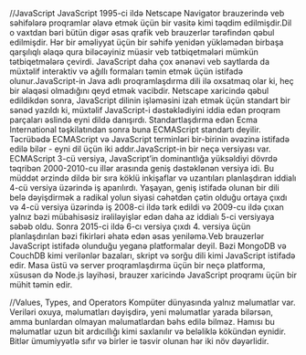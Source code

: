 //JavaScript
JavaScript 1995-ci ildə Netscape Navigator brauzerində veb səhifələrə proqramlar əlavə etmək üçün bir vasitə kimi təqdim edilmişdir.Dil o vaxtdan bəri bütün digər əsas qrafik veb brauzerlər tərəfindən qəbul edilmişdir. Hər bir əməliyyat üçün bir səhifə yenidən yükləmədən birbaşa qarşılıqlı əlaqə qura biləcəyiniz müasir veb tətbiqetmələri mümkün tətbiqetmələrə çevirdi. JavaScript daha çox ənənəvi veb saytlarda da müxtəlif interaktiv və ağıllı formaları təmin etmək üçün istifadə olunur.JavaScript-in Java adlı proqramlaşdırma dili ilə oxsatmaq olar ki, heç bir əlaqəsi olmadığını qeyd etmək vacibdir.  Netscape xaricində qəbul edildikdən sonra, JavaScript dilinin işləməsini izah etmək üçün standart bir sənəd yazıldı ki, müxtəlif JavaScript-i dəstəklədiyini iddia edən proqram parçaları əslində eyni dildə danışırdı. Standartlaşdırma edən Ecma International təşkilatından sonra buna ECMAScript standartı deyilir. Təcrübədə ECMAScript və JavaScript terminləri bir-birinin əvəzinə istifadə edilə bilər - eyni dil üçün iki addır.JavaScript-in bir neçə versiyası var. ECMAScript 3-cü versiya, JavaScript’in dominantlığa yüksəldiyi dövrdə təqribən 2000-2010-cu illər arasında geniş dəstəklənən versiya idi. Bu müddət ərzində dildə bir sıra köklü inkişaflar və uzantıları planlaşdıran iddialı 4-cü versiya üzərində iş aparılırdı. Yaşayan, geniş istifadə olunan bir dili belə dəyişdirmək a radikal yolun siyasi cəhətdən çətin olduğu ortaya çıxdı və 4-cü versiya üzərində iş 2008-ci ildə tərk edildi və 2009-cu ildə çıxan yalnız bəzi mübahisəsiz irəliləyişlər edən daha az iddialı 5-ci versiyaya səbəb oldu. Sonra 2015-ci ildə 6-cı versiya çıxdı 4. versiya üçün planlaşdırılan bəzi fikirləri əhatə edən əsas yeniləmə.Veb brauzerlər JavaScript istifadə olunduğu yeganə platformalar deyil. Bəzi MongoDB və CouchDB kimi verilənlər bazaları, skript və sorğu dili kimi JavaScript istifadə edir. Masa üstü və server proqramlaşdırma üçün bir neçə platforma, xüsusən də Node.js layihəsi, brauzer xaricində JavaScript proqramı üçün bir mühit təmin edir.

//Values, Types, and Operators
Kompüter dünyasında yalnız məlumatlar var. Veriləri oxuya, məlumatları dəyişdirə, yeni məlumatlar yarada bilərsən, amma bunlardan olmayan məlumatlardan bəhs edilə bilməz. Hamısı bu məlumatlar uzun bit ardıcıllığı kimi saxlanılır və beləliklə kökündən eynidir. Bitlər ümumiyyətlə sıfır və birler ie təsvir olunan hər iki növ dəyərlidir.
